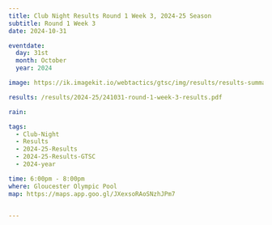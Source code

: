 ```yaml
---
title: Club Night Results Round 1 Week 3, 2024-25 Season
subtitle: Round 1 Week 3
date: 2024-10-31

eventdate:
  day: 31st
  month: October
  year: 2024

image: https://ik.imagekit.io/webtactics/gtsc/img/results/results-summary-3.jpg

results: /results/2024-25/241031-round-1-week-3-results.pdf

rain:

tags:
  - Club-Night
  - Results
  - 2024-25-Results
  - 2024-25-Results-GTSC
  - 2024-year

time: 6:00pm - 8:00pm
where: Gloucester Olympic Pool
map: https://maps.app.goo.gl/JXexsoRAoSNzhJPm7


---
```





